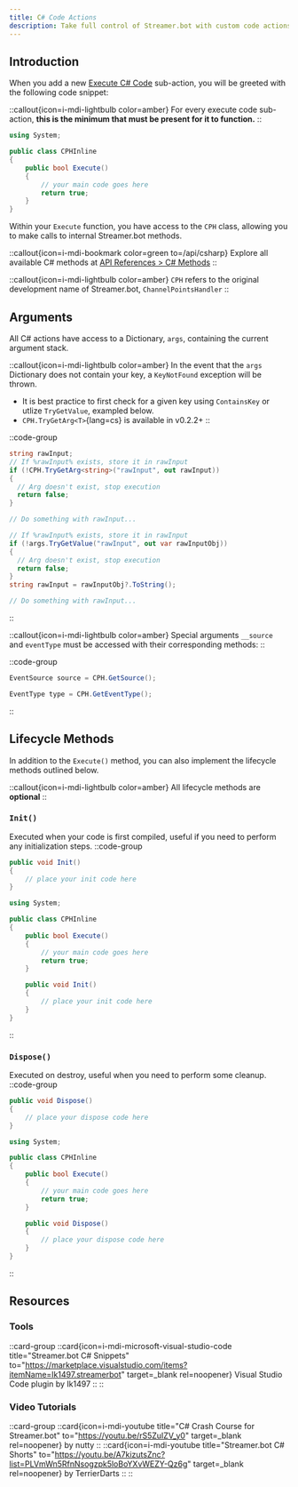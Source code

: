 ```yaml
---
title: C# Code Actions
description: Take full control of Streamer.bot with custom code actions.
---
```


## Introduction
When you add a new [Execute C# Code](/api/sub-actions/core/csharp/execute-csharp-code) sub-action, you will be greeted with the following code snippet:

::callout{icon=i-mdi-lightbulb color=amber}
For every execute code sub-action, **this is the minimum that must be present for it to function.**
::

```cs
using System;

public class CPHInline
{
    public bool Execute()
    {
        // your main code goes here
        return true;
    }
}
```

Within your `Execute` function, you have access to the `CPH` class, allowing you to make calls to internal Streamer.bot methods.

::callout{icon=i-mdi-bookmark color=green to=/api/csharp}
Explore all available C# methods at [API References > C# Methods](/api/csharp)
::

::callout{icon=i-mdi-lightbulb color=amber}
`CPH` refers to the original development name of Streamer.bot, `ChannelPointsHandler`
::


## Arguments
All C# actions have access to a Dictionary, `args`, containing the current argument stack.

::callout{icon=i-mdi-lightbulb color=amber}
In the event that the `args` Dictionary does not contain your key, a `KeyNotFound` exception will be thrown.
- It is best practice to first check for a given key using `ContainsKey` or utlize `TryGetValue`, exampled below.
- `CPH.TryGetArg<T>`{lang=cs} is available in v0.2.2+
::

::code-group
  ```cs [CPH TryGetArg]
  string rawInput;
  // If %rawInput% exists, store it in rawInput
  if (!CPH.TryGetArg<string>("rawInput", out rawInput))
  {
    // Arg doesn't exist, stop execution
    return false;
  }

  // Do something with rawInput...
  ```
  ```cs [TryGetValue]
  // If %rawInput% exists, store it in rawInput
  if (!args.TryGetValue("rawInput", out var rawInputObj))
  {
    // Arg doesn't exist, stop execution
    return false;
  }
  string rawInput = rawInputObj?.ToString();

  // Do something with rawInput...
  ```
::

::callout{icon=i-mdi-lightbulb color=amber}
Special arguments `__source` and `eventType` must be accessed with their corresponding methods:
::

::code-group
  ```cs [CPH GetSource]
  EventSource source = CPH.GetSource();
  ```
  ```cs [CPH GetEventType]
  EventType type = CPH.GetEventType();
  ```
::


## Lifecycle Methods
In addition to the `Execute()` method, you can also implement the lifecycle methods outlined below.

::callout{icon=i-mdi-lightbulb color=amber}
All lifecycle methods are **optional**
::

### `Init()`
Executed when your code is first compiled, useful if you need to perform any initialization steps.
::code-group
  ```cs [Method]
  public void Init()
  {
      // place your init code here
  }
  ```
  ```cs [Example]
  using System;

  public class CPHInline
  {
      public bool Execute()
      {
          // your main code goes here
          return true;
      }

      public void Init()
      {
          // place your init code here
      }
  }
  ```
::

### `Dispose()`
Executed on destroy, useful when you need to perform some cleanup.
::code-group
  ```cs [Method]
  public void Dispose()
  {
      // place your dispose code here
  }
  ```
  ```cs [Example]
  using System;

  public class CPHInline
  {
      public bool Execute()
      {
          // your main code goes here
          return true;
      }

      public void Dispose()
      {
          // place your dispose code here
      }
  }
  ```
::

## Resources
### Tools
::card-group
  ::card{icon=i-mdi-microsoft-visual-studio-code title="Streamer.bot C# Snippets" to="https://marketplace.visualstudio.com/items?itemName=Ik1497.streamerbot" target=_blank rel=noopener}
  Visual Studio Code plugin by Ik1497
  ::
::

### Video Tutorials
::card-group
  ::card{icon=i-mdi-youtube title="C# Crash Course for Streamer.bot" to="https://youtu.be/rS5ZuIZV_y0" target=_blank rel=noopener}
  by nutty
  ::
  ::card{icon=i-mdi-youtube title="Streamer.bot C# Shorts" to="https://youtu.be/A7kizutsZnc?list=PLVmWn5RfnNsogzpk5loBoYXvWEZY-Qz6g" target=_blank rel=noopener}
  by TerrierDarts
  ::
::
